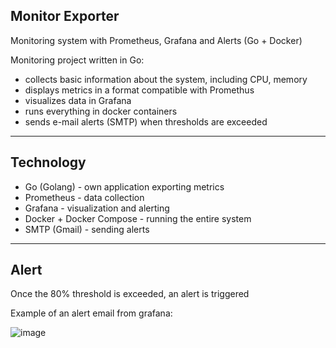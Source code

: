 Monitor Exporter 
 -------------------------------
Monitoring system with Prometheus, Grafana and Alerts (Go + Docker)

Monitoring project written in Go:
- collects basic information about the system, including CPU, memory
- displays metrics in a format compatible with Promethus
- visualizes data in Grafana
- runs everything in docker containers
- sends e-mail alerts (SMTP) when thresholds are exceeded

---
## Technology
- Go (Golang) - own application exporting metrics
- Prometheus - data collection
- Grafana - visualization and alerting
- Docker + Docker Compose - running the entire system
- SMTP (Gmail) - sending alerts

---
## Alert
Once the 80% threshold is exceeded, an alert is triggered

Example of an alert email from grafana:

![image](https://github.com/user-attachments/assets/4f03b5db-947a-44cf-9f93-fe8fe0c75da6)

